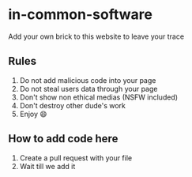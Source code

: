# in-common-software
Add your own brick to this website to leave your trace

## Rules
1. Do not add malicious code into your page
2. Do not steal users data through your page
3. Don't show non ethical medias (NSFW included)
4. Don't destroy other dude's work
5. Enjoy :smile:

## How to add code here
1. Create a pull request with your file
2. Wait till we add it
